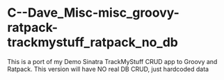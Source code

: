 C--Dave_Misc-misc_groovy-ratpack-trackmystuff_ratpack_no_db
===========================================================

This is a port of my Demo Sinatra TrackMyStuff CRUD app to Groovy and Ratpack. This version will have NO real DB CRUD, just hardcoded data
